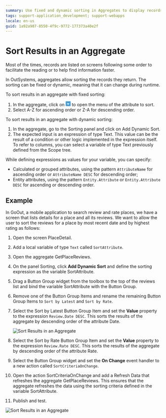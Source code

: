 ```yaml
---
summary: Use fixed and dynamic sorting in Aggregates to display records on your application screens following a customized sorting the records they return.
tags: support-application_development; support-webapps
locale: en-us
guid: 1a92a987-8550-4f9c-9772-177373a40e2f
---
```


# Sort Results in an Aggregate

Most of the times, records are listed on screens following some order to facilitate the reading or to help find information faster.

In OutSystems, aggregates allow sorting the records they return. The sorting can be fixed or dynamic, meaning that it can change during runtime.

To sort results in an aggregate with fixed sorting:

1. In the aggregate, click on ![Aggregate Menu](images/aggregate-menu.png) to  open the menu of the attribute to sort.
1. Select A-Z for ascending order or Z-A for descending order.

To sort results in an aggregate with dynamic sorting:

1. In the aggregate, go to the Sorting panel and click on Add Dynamic Sort.
1. The expected input is an expression of type Text. This value can be the result of a condition or other logic implemented in the expression itself. To refer to columns, you can select a variable of type Text previously defined from the Scope tree.

While defining expressions as values for your variable, you can specify:

* Calculated or grouped attributes, using the pattern `AttributeName` for ascending order or `AttributeName DESC` for descending order;
* Entity attributes, using the pattern `Entity.Attribute` or `Entity.Attribute DESC` for ascending or descending order.

## Example

In GoOut, a mobile application to search review and rate places, we have a screen that lists details for a place and all its reviews. We want to allow the user to sort the reviews for a place by most recent date and by highest rating as follows:

1. Open the screen PlaceDetail.

1. Add a local variable of type `Text` called `SortAttribute`.

1. Open the aggregate GetPlaceReviews.

1. On the panel Sorting, click **Add Dynamic Sort** and define the sorting expression as the variable SortAttribute.

1. Drag a Button Group widget from the toolbox to the top of the reviews list and bind the variable SortAttribute with the Button Group.

1. Remove one of the Button Group Items and rename the remaining Button Group Items to `Sort by Latest` and `Sort by Rate`.

1. Select the Sort by Latest Button Group Item and set the **Value** property to the expression `Review.Date DESC`. This sorts the results of the aggregate by descending order of the attribute Date.

    ![Sort Results in an Aggregate](images/sort-aggregate-design.png)

1. Select the Sort by Rate Button Group Item and set the **Value** property to the expression `Review.Rate DESC`. This sorts the results of the aggregate by descending order of the attribute Rate.

1. Select the Button Group widget and set the **On Change** event handler to a new action called `SortCriteriaOnChange`.

1. Open the action SortCriteriaOnChange and add a Refresh Data that refreshes the aggregate GetPlaceReviews. This ensures that the aggregate refreshes the data using the sorting criteria defined in the variable SortAttribute.

1. Publish and test.

![Sort Results in an Aggregate](images/sort-aggregate-mobile.png)
